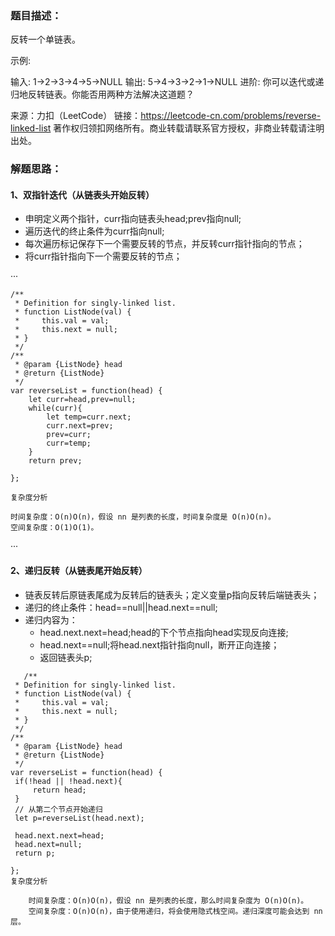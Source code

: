 ### 题目描述：
反转一个单链表。

示例:

输入: 1->2->3->4->5->NULL
输出: 5->4->3->2->1->NULL
进阶:
你可以迭代或递归地反转链表。你能否用两种方法解决这道题？

来源：力扣（LeetCode）
链接：https://leetcode-cn.com/problems/reverse-linked-list
著作权归领扣网络所有。商业转载请联系官方授权，非商业转载请注明出处。
### 解题思路：
#### 1、双指针迭代（从链表头开始反转）
* 申明定义两个指针，curr指向链表头head;prev指向null;
* 遍历迭代的终止条件为curr指向null;
* 每次遍历标记保存下一个需要反转的节点，并反转curr指针指向的节点；
* 将curr指针指向下一个需要反转的节点；

···

    /**
     * Definition for singly-linked list.
     * function ListNode(val) {
     *     this.val = val;
     *     this.next = null;
     * }
     */
    /**
     * @param {ListNode} head
     * @return {ListNode}
     */
    var reverseList = function(head) {
		let curr=head,prev=null;
        while(curr){
        	let temp=curr.next;
            curr.next=prev;
            prev=curr;
            curr=temp;
        }
        return prev;
        
    };
    
    复杂度分析

    时间复杂度：O(n)O(n)，假设 nn 是列表的长度，时间复杂度是 O(n)O(n)。
    空间复杂度：O(1)O(1)。
···

#### 2、递归反转（从链表尾开始反转）
 * 链表反转后原链表尾成为反转后的链表头；定义变量p指向反转后端链表头；
 * 递归的终止条件：head==null||head.next==null;
 * 递归内容为：
    * head.next.next=head;head的下个节点指向head实现反向连接;
    * head.next==null;将head.next指针指向null，断开正向连接；
    * 返回链表头p;

```
   /**
 * Definition for singly-linked list.
 * function ListNode(val) {
 *     this.val = val;
 *     this.next = null;
 * }
 */
/**
 * @param {ListNode} head
 * @return {ListNode}
 */
var reverseList = function(head) {
 if(!head || !head.next){
     return head;
 }
 // 从第二个节点开始递归
 let p=reverseList(head.next);

 head.next.next=head;
 head.next=null;
 return p;
 
};
复杂度分析

    时间复杂度：O(n)O(n)，假设 nn 是列表的长度，那么时间复杂度为 O(n)O(n)。
    空间复杂度：O(n)O(n)，由于使用递归，将会使用隐式栈空间。递归深度可能会达到 nn 层。
```